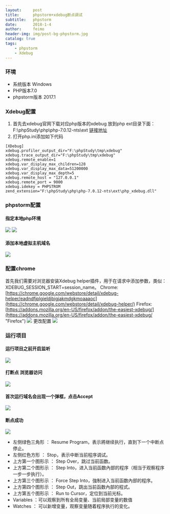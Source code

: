 ```yaml
---
layout:     post
title:      phpstorm+xdebug断点调试
subtitle:   phpstorm
date:       2018-1-4
author:     feimo
header-img: img/post-bg-phpstorm.jpg
catalog: true
tags:
    - phpstorm
    - Xdebug
---
```


### 环境
- 系统版本 Windows
- PHP版本7.0
- phpstorm版本 2017.1

### Xdebug配置
1. 首先去xdebug官网下载对应php版本的xdebug 放到php ext目录下面：F:\phpStudy\php\php-7.0.12-nts\ext [链接地址](https://xdebug.org/download.php)
2. 打开php.ini添加如下代码
```
[XDebug]
xdebug.profiler_output_dir="F:\phpStudy\tmp\xdebug"
xdebug.trace_output_dir="F:\phpStudy\tmp\xdebug"
xdebug.remote_enable=1  
xdebug.var_display_max_children=128 
xdebug.var_display_max_data=51200000     
xdebug.var_display_max_depth=5  
xdebug.remote_host = "127.0.0.1"
xdebug.remote_port = 9000
xdebug.idekey = PHPSTROM 
zend_extension="F:\phpStudy\php\php-7.0.12-nts\ext\php_xdebug.dll"   
```

### phpstorm配置
#### 指定本地php环境
![](https://i.imgur.com/ip4Ov4g.png)
![](https://i.imgur.com/8rQZQYW.png)

#### 添加本地虚拟主机域名
![](https://i.imgur.com/lAO1gso.png)

### 配置chrome
首先我们需要对浏览器安装Xdebug helper插件，用于在请求中添加参数，类似：XDEBUG_SESSION_START=session_name。
Chrome: [https://chrome.google.com/webstore/detail/xdebug-helper/eadndfjplgieldjbigjakmdgkmoaaaoc](https://chrome.google.com/webstore/detail/xdebug-helper/)
Firefox: [https://addons.mozilla.org/en-US/firefox/addon/the-easiest-xdebug/](https://addons.mozilla.org/en-US/firefox/addon/the-easiest-xdebug/ "Firefox")
![](https://i.imgur.com/w67ICBB.png)
更改配置
![](https://i.imgur.com/a0p5ob4.png)

### 运行项目
#### 运行项目之前开启监听
![](https://i.imgur.com/PuDxm74.png)
#### 打断点 浏览器访问
![](https://i.imgur.com/HMPhBJH.png)
#### 首次运行域名会出现一个弹框，点击Accept
![](https://i.imgur.com/IBGbxbu.png)
#### 断点成功
![](https://i.imgur.com/buNulUu.png)

- 左侧绿色三角形 ： Resume Program，表示將继续执行，直到下一个中断点停止。
- 左侧红色方形 ： Stop，表示中断当前程序调试。
- 上方第一个图形示 ： Step Over，跳过当前函数。
- 上方第二个图形示 ： Step Into，进入当前函数內部的程序（相当于观察程序一步一步执行）。
- 上方第三个图形示 ： Force Step Into，強制进入当前函数內部的程序。
- 上方第四个图形示 ： Step Out，跳出当前函数內部的程式。
- 上方第五个图形示 ： Run to Cursor，定位到当前光标。
- Variables ：可以观察到所有全局变量、当前局部变量的数值
- Watches ： 可以新增变量，观察变量随着程序执行的变化。
